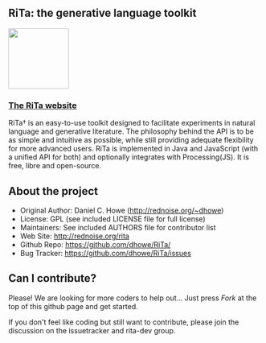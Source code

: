 
## RiTa: the generative language toolkit 


<a href="http://rednoise.org/rita/"><img height=120 src="http://rednoise.org/rita/js/img/RiTa-logo2.png"/></a>

### <a href="http://rednoise.org/rita">The RiTa website</a>

RiTa† is an easy-to-use toolkit designed to facilitate experiments in natural language and generative literature. The philosophy behind the API is to be as simple and intuitive as possible, while still providing adequate flexibility for more advanced users. RiTa is implemented in Java and JavaScript (with a unified API for both) and optionally integrates with Processing(JS). It is free, libre and open-source. 

About the project
--------
* Original Author:   Daniel C. Howe (http://rednoise.org/~dhowe)
* License: 			 GPL (see included LICENSE file for full license)
* Maintainers:       See included AUTHORS file for contributor list
* Web Site:          http://rednoise.org/rita
* Github Repo:       https://github.com/dhowe/RiTa/
* Bug Tracker:       https://github.com/dhowe/RiTa/issues



Can I contribute?
--------
Please! We are looking for more coders to help out... Just press *Fork* at the top of this github page and get started. 

If you don't feel like coding but still want to contribute, please join the discussion on the issuetracker and rita-dev group.


